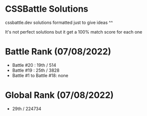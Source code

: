 # CSSBattle Solutions
cssbattle.dev solutions formatted just to give ideas ^^

It's not perfect solutions but it get a 100% match score for each one

# Battle Rank (07/08/2022)
- Battle #20 : 19th / 514
- Battle #19 : 25th / 3828
- Battle #1 to Battle #18: none

# Global Rank (07/08/2022)
- 29th / 224734
